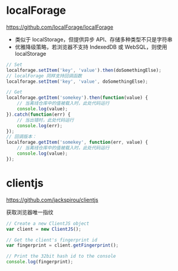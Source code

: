 # localForage

https://github.com/localForage/localForage

- 类似于 localStorage，但提供异步 API、存储多种类型不只是字符串
- 优雅降级策略，若浏览器不支持 IndexedDB 或 WebSQL，则使用 localStorage

```js
// Set
localforage.setItem('key', 'value').then(doSomethingElse);
// localForage 同样支持回调函数
localforage.setItem('key', 'value', doSomethingElse);

// Get
localforage.getItem('somekey').then(function(value) {
    // 当离线仓库中的值被载入时，此处代码运行
    console.log(value);
}).catch(function(err) {
    // 当出错时，此处代码运行
    console.log(err);
});
// 回调版本：
localforage.getItem('somekey', function(err, value) {
    // 当离线仓库中的值被载入时，此处代码运行
    console.log(value);
});
```

# clientjs

https://github.com/jackspirou/clientjs

获取浏览器唯一指纹

```js
// Create a new ClientJS object
var client = new ClientJS();

// Get the client's fingerprint id
var fingerprint = client.getFingerprint();

// Print the 32bit hash id to the console
console.log(fingerprint);
```